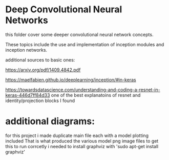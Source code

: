 # Deep Convolutional Neural Networks

this folder cover some deeper convolutional neural network concepts.

These topics include the use and implementation of inception modules
and inception networks.

additional sources to basic ones:

https://arxiv.org/pdf/1409.4842.pdf

https://maelfabien.github.io/deeplearning/inception/#in-keras

https://towardsdatascience.com/understanding-and-coding-a-resnet-in-keras-446d7ff84d33
one of the best explanatoins of resnet and identity/projection blocks I found

# additional diagrams:
for this project i made duplicate main file each with a model plotting included
That is what produced the various model png image files
to get this to run corrcetly i needed to install graphviz with
'sudo apt-get install graphviz'
